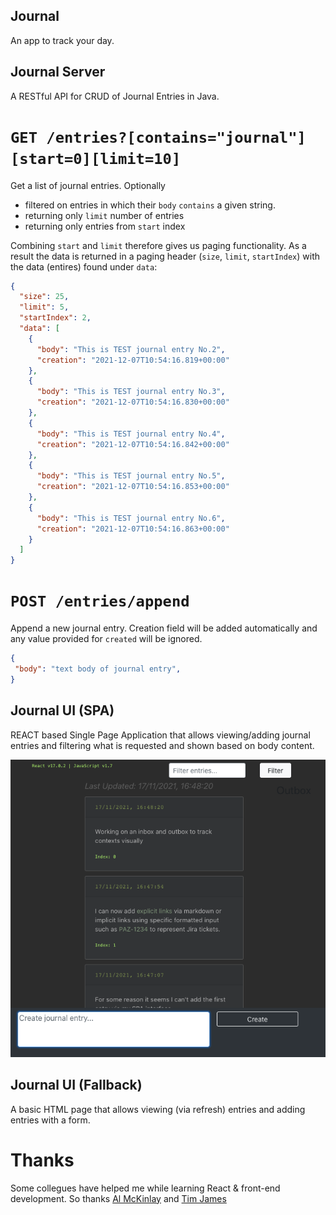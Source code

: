 ## Journal

An app to track your day.

## Journal Server

A RESTful API for CRUD of Journal Entries in Java.

# `GET /entries?[contains="journal"][start=0][limit=10]`

Get a list of journal entries. Optionally 
 - filtered on entries in which their `body` `contains` a given string.
 - returning only `limit` number of entries
 - returning only entries from `start` index

Combining `start` and `limit` therefore gives us paging functionality.  As a result the data is returned in a paging header (`size`, `limit`, `startIndex`) with the data (entires) found under `data`:

```json
{
  "size": 25,
  "limit": 5,
  "startIndex": 2,
  "data": [
    {
      "body": "This is TEST journal entry No.2",
      "creation": "2021-12-07T10:54:16.819+00:00"
    },
    {
      "body": "This is TEST journal entry No.3",
      "creation": "2021-12-07T10:54:16.830+00:00"
    },
    {
      "body": "This is TEST journal entry No.4",
      "creation": "2021-12-07T10:54:16.842+00:00"
    },
    {
      "body": "This is TEST journal entry No.5",
      "creation": "2021-12-07T10:54:16.853+00:00"
    },
    {
      "body": "This is TEST journal entry No.6",
      "creation": "2021-12-07T10:54:16.863+00:00"
    }
  ]
}
```

# `POST /entries/append`

Append a new journal entry.  Creation field will be added automatically and any value provided for `created` will be ignored.

```json
{
 "body": "text body of journal entry",
}
```

## Journal UI (SPA)

REACT based Single Page Application that allows viewing/adding journal entries and filtering what is requested and shown based on body content.

![Current SPA UI](https://github.com/rossdrew/journal/blob/main/Journal%20v1.1.png)

## Journal UI (Fallback)

A basic HTML page that allows viewing (via refresh) entries and adding entries with a form.

# Thanks

Some collegues have helped me while learning React & front-end development.  So thanks [Al McKinlay](https://github.com/McInkay) and [Tim James](https://stackoverflow.com/users/177988/tim-b-james?tab=profile) 
